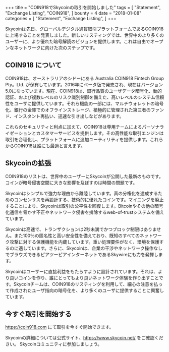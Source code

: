 +++
title = "COIN918でSkycoinの取引を開始しました"
tags = [
    "Statement",
    "Exchange Listing",
    "COIN918",
]
bounty = 4
date = "2018-01-08"
categories = [
    "Statement",
    "Exchange Listing",
]
+++

Skycoinは先日、グローバルデジタル通貨取引プラットフォームであるCOIN918に上場することを発表しました。新しいリスティングでは、世界中のより多くのユーザーに、より優れた暗号解読のビジョンを提供します。これは自由でオープンなネットワークに向けた次のステップです。

## COIN918 について

COIN918は、オーストラリアのシドーにある Australia COIN918 Fintech Group Pty。Ltd. が保有しています。2016年にベータ版で発売され、現在はバージョン5.0になっています。現在、COIN918は、銀行品質のユーザデータ暗号化、動的認証、および複数レベルのリスク識別制御を備えた、高いレベルのシステム信頼性をユーザに提供しています。それら機能の一部には、マルチウォレットの暗号化、銀行の金庫でのオフラインストレージ、積極的に管理された第三者のファンド、インスタント再払い、迅速な引き出しなどがあります。

これらのセキュリティと利点に加えて、COIN918は専用チームによるパーソナライゼーションとカスタマーサービスを提供します。その高性能な取引エンジンは取引を合理化し、プラットフォームに追加ユーティリティを提供します。これらからCOIN918は誰にも最適と言えます。
## Skycoinの拡張

COIN918のリストは、世界中のユーザーにSkycoinが公開した最新のものです。コインが暗号侵害空間に大きな影響を及ぼすのは時間の問題です。

Skycoinはシンプルで強力な理由から離陸しています。真の分権化を達成するためのコンセンサスを再設計する、技術的に優れたコインです。マイニングを廃止することにより、Skycoinは取引の公平性を回復します。Bitcoinやその他の暗号化通信を脅かす不正やネットワーク侵害を排除するweb-of-trustシステムを備えています。

Skycoinは高速で、トランザクションは2秒未満でかつブロック制限はありません。また100％の匿名性と高い安全性を備えており、既知のすべてのネットワーク攻撃に対する保護機能を内蔵しています。重い処理要件がなく、環境を保護するのに適しています。さらに、Skycoinは、企業の干渉やネットワーク操作なしでブラウズできるピアツーピアインターネットであるSkywireにも力を発揮します。

Skycoinはユーザーに直接利益をもたらすように設計されています。それは、より良いコインを作り、誰にとってもより良いネットワーク体験を作り出すことです。Skycoinチームは、COIN918のリスティングを利用して、細心の注意を払って作成されたユーザ指向の暗号化を、より多くのユーザに提供することに興奮しています。


## 今すぐ取引を開始する

https://coin918.com にて取引を今すぐ開始できます。

Skycoinの詳細については公式サイト、https://www.skycoin.net/ をご確認ください。
Skycoinコミュニティに参加しましょう。


